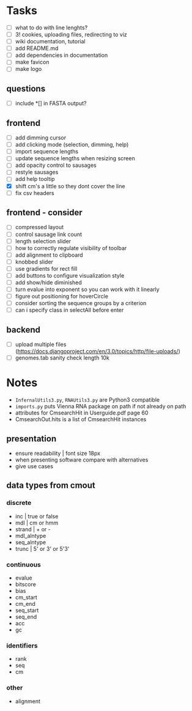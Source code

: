 <!-- ## Instructions :bird:
- run localhost `python3 -m http.server`
- http://localhost:8000/web/index.html -->

# Tasks
- [ ] what to do with line lenghts?
- [ ] 3! cookies, uploading files, redirecting to viz
- [ ] wiki documentation, tutorial
- [ ] add README.md
- [ ] add dependencies in documentation
- [ ] make favicon
- [ ] make logo

## questions
- [ ] include *[] in FASTA output?

## frontend
- [ ] add dimming cursor
- [ ] add clicking mode (selection, dimming, help)
- [ ] import sequence lengths
- [ ] update sequence lengths when resizing screen
- [ ] add opacity control to sausages
- [ ] restyle sausages
- [ ] add help tooltip
- [x] shift cm's a little so they dont cover the line
- [ ] fix csv headers

## frontend - consider
- [ ] compressed layout
- [ ] control sausage link count
- [ ] length selection slider
- [ ] how to correctly regulate visibility of toolbar
- [ ] add alignment to clipboard
- [ ] knobbed slider
- [ ] use gradients for rect fill
- [ ] add buttons to configure visualization style
- [ ] add show/hide diminished
- [ ] turn evalue into exponent so you can work with it linearly
- [ ] figure out positioning for hoverCircle
- [ ] consider sorting the sequence groups by a criterion
- [ ] can i specify class in selectAll before enter

## backend
- [ ] upload multiple files (https://docs.djangoproject.com/en/3.0/topics/http/file-uploads/)
- [ ] genomes.tab sanity check length 10k

# Notes
- `InfernalUtils3.py`, `RNAUtils3.py` are Python3 compatible
- `imports.py` puts Vienna RNA package on path if not already on path
- attributes for CmsearchHit in Userguide.pdf page 60
- CmsearchOut.hits is a list of CmsearchHit instances

<!-- ## Data flow :ocean:
- [x] fancy.cmout -> json | `funcs.fancy_cmout_to_json`
- [x] json -> main.js
- [x] genomes -> main.js -->

<!-- ## User flow :raising_hand:
- user uploads multiple cmsearch files
- script that merges cmsearch files (get UTR, CDS lengths from tab file)
- turn to json
- json to d3 svg -->

## presentation
- ensure readability | font size 18px
- when presenting software compare with alternatives
- give use cases


## data types from cmout
### discrete
- inc | true or false
- mdl | cm or hmm
- strand | + or -
- mdl_alntype
- seq_alntype
- trunc | 5' or 3' or 5'3'

### continuous
- evalue
- bitscore
- bias
- cm_start
- cm_end
- seq_start
- seq_end
- acc
- gc

### identifiers
- rank
- seq
- cm

### other
- alignment